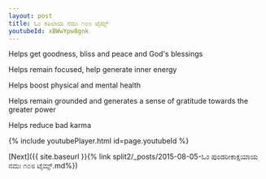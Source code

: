 ```yaml
---
layout: post
title: ಓಂ ಕಪಿಲಾಯ ನಮಃ ೧೦೮ ಟೈಮ್ಸ್
youtubeId: xBWwYpw8gnk
---
```

 
 
Helps get goodness, bliss and peace and God's blessings
 
Helps remain focused, help generate inner energy 
 
Helps boost physical and mental health 
 
Helps remain grounded and generates a sense of gratitude towards the greater power 
 
Helps reduce bad karma
 
 
 
 


{% include youtubePlayer.html id=page.youtubeId %}
 
[Next]({{ site.baseurl }}{% link  split2/_posts/2015-08-05-ಓಂ ಪುಂಡರೀಕಾಕ್ಷಯಾಯ ನಮಃ ೧೦೮ ಟೈಮ್ಸ್.md%})
 
